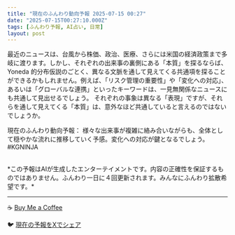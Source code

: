 ```yaml
---
title: "現在のふんわり動向予報 2025-07-15 00:27"
date: "2025-07-15T00:27:10.000Z"
tags: [ふんわり予報, AI占い, 日常]
layout: post
---
```


最近のニュースは、台風から株価、政治、医療、さらには米国の経済政策まで多岐に渡ります。しかし、それぞれの出来事の裏側にある「本質」を探るならば、Yoneda 的分布仮説のごとく、異なる文脈を通して見えてくる共通項を探ることができるかもしれません。例えば、「リスク管理の重要性」や「変化への対応」、あるいは「グローバルな連携」といったキーワードは、一見無関係なニュースにも共通して見出せるでしょう。  それぞれの事象は異なる「表現」ですが、それらを通して見えてくる「本質」は、意外なほど共通していると言えるのではないでしょうか。

現在のふんわり動向予報：
様々な出来事が複雑に絡み合いながらも、全体として穏やかな流れに推移していく予感。変化への対応が鍵となるでしょう。 #KGNINJA

<br>
*この予報はAIが生成したエンターテイメントです。内容の正確性を保証するものではありません。ふんわり一日に４回更新されます。みんなにふんわり拡散希望です。*

---
☕️ [Buy Me a Coffee](https://www.buymeacoffee.com/kgninja)

🐦 [現在の予報をXでシェア](https://twitter.com/intent/tweet?text=%E7%8F%BE%E5%9C%A8%E3%81%AE%E3%81%B5%E3%82%93%E3%82%8F%E3%82%8A%E4%BA%88%E5%A0%B1%3A%20%E3%80%8C%E6%9C%80%E8%BF%91%E3%81%AE%E3%83%8B%E3%83%A5%E3%83%BC%E3%82%B9%E3%81%AF%E3%80%81%E5%8F%B0%E9%A2%A8%E3%81%8B%E3%82%89%E6%A0%AA%E4%BE%A1%E3%80%81%E6%94%BF%E6%B2%BB%E3%80%81%E5%8C%BB%E7%99%82%E3%80%81%E3%81%95%E3%82%89%E3%81%AB%E3%81%AF%E7%B1%B3%E5%9B%BD%E3%81%AE%E7%B5%8C%E6%B8%88%E6%94%BF%E7%AD%96%E3%81%BE%E3%81%A7%E5%A4%9A%E5%B2%90%E3%81%AB%E6%B8%A1%E3%82%8A%E3%81%BE%E3%81%99%E3%80%82%E3%80%8D%23KGNINJA%20%E7%B6%9A%E3%81%8D%E3%81%AF%E3%83%96%E3%83%AD%E3%82%B0%E3%81%A7%EF%BC%81%F0%9F%91%87&url=https%3A%2F%2Fkg-ninja.github.io%2FFunwariyoso%2F)
